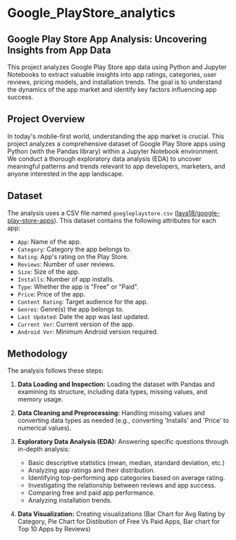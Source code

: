 # Google_PlayStore_analytics

## Google Play Store App Analysis: Uncovering Insights from App Data

This project analyzes Google Play Store app data using Python and Jupyter Notebooks to extract valuable insights into app ratings, categories, user reviews, pricing models, and installation trends. The goal is to understand the dynamics of the app market and identify key factors influencing app success.

## Project Overview

In today's mobile-first world, understanding the app market is crucial. This project analyzes a comprehensive dataset of Google Play Store apps using Python (with the Pandas library) within a Jupyter Notebook environment. We conduct a thorough exploratory data analysis (EDA) to uncover meaningful patterns and trends relevant to app developers, marketers, and anyone interested in the app landscape.

## Dataset

The analysis uses a CSV file named `googleplaystore.csv` ([lava18/google-play-store-apps](https://www.kaggle.com/datasets/lava18/google-play-store-apps)). This dataset contains the following attributes for each app:

*   `App`: Name of the app.
*   `Category`: Category the app belongs to.
*   `Rating`: App's rating on the Play Store.
*   `Reviews`: Number of user reviews.
*   `Size`: Size of the app.
*   `Installs`: Number of app installs.
*   `Type`: Whether the app is "Free" or "Paid".
*   `Price`: Price of the app.
*   `Content Rating`: Target audience for the app.
*   `Genres`: Genre(s) the app belongs to.
*   `Last Updated`: Date the app was last updated.
*   `Current Ver`: Current version of the app.
*   `Android Ver`: Minimum Android version required.

## Methodology

The analysis follows these steps:

1.  **Data Loading and Inspection:** Loading the dataset with Pandas and examining its structure, including data types, missing values, and memory usage.

2.  **Data Cleaning and Preprocessing:** Handling missing values and converting data types as needed (e.g., converting 'Installs' and 'Price' to numerical values).

3.  **Exploratory Data Analysis (EDA):** Answering specific questions through in-depth analysis:
    *   Basic descriptive statistics (mean, median, standard deviation, etc.)
    *   Analyzing app ratings and their distribution.
    *   Identifying top-performing app categories based on average rating.
    *   Investigating the relationship between reviews and app success.
    *   Comparing free and paid app performance.
    *   Analyzing installation trends.

4.  **Data Visualization:** Creating visualizations (Bar Chart for Avg Rating by Category, Pie Chart for Distibution of Free Vs Paid Apps, Bar chart for Top 10 Apps by Reviews)
